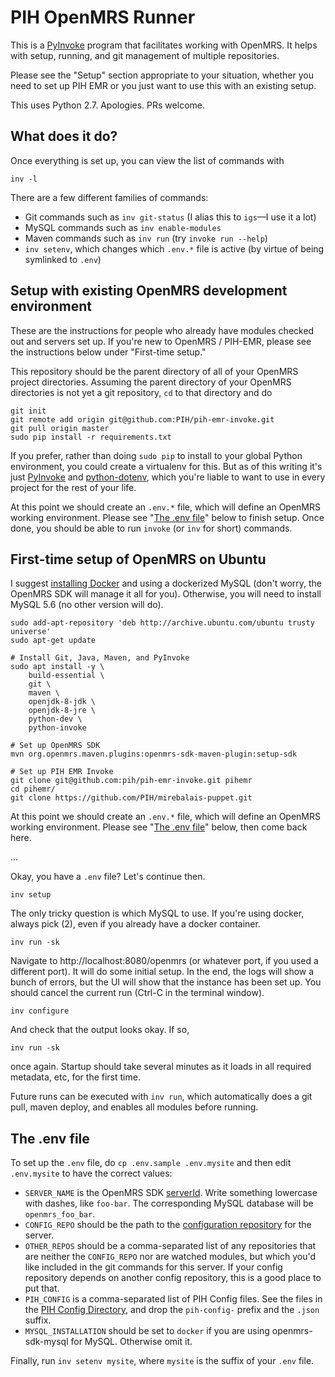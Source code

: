 # PIH OpenMRS Runner

This is a [PyInvoke](https://www.pyinvoke.org/) program that facilitates working
with OpenMRS. It helps with setup, running, and git management of multiple
repositories.

Please see the "Setup" section appropriate to your situation, whether
you need to set up PIH EMR or you just want to use this with an existing
setup.

This uses Python 2.7. Apologies. PRs welcome.

## What does it do?

Once everything is set up, you can view the list of commands with

```
inv -l
```

There are a few different families of commands:

- Git commands such as `inv git-status` (I alias this to `igs`—I use it a lot)
- MySQL commands such as `inv enable-modules`
- Maven commands such as `inv run` (try `invoke run --help`) 
- `inv setenv`, which changes which `.env.*` file is active (by virtue of being symlinked to `.env`)


## Setup with existing OpenMRS development environment

These are the instructions for people who already have modules checked out and
servers set up. If you're new to OpenMRS / PIH-EMR, please see the instructions
below under "First-time setup."

This repository should be the parent directory of all of your OpenMRS
project directories. Assuming the parent directory of your OpenMRS directories
is not yet a git repository, `cd` to that directory and do

```
git init
git remote add origin git@github.com:PIH/pih-emr-invoke.git
git pull origin master
sudo pip install -r requirements.txt
```

If you prefer, rather than doing `sudo pip` to install to your global Python
environment, you could create a virtualenv for this. But as of this writing
it's just [PyInvoke](https://www.pyinvoke.org/index.html) and
[python-dotenv](https://github.com/theskumar/python-dotenv), which you're liable
to want to use in every project for the rest of your life.

At this point we should create an `.env.*` file, which will define an OpenMRS
working environment. Please see "[The .env file](#the-env-file)" below to finish
setup. Once done, you should be able to run `invoke` (or `inv` for short) commands.

## First-time setup of OpenMRS on Ubuntu

I suggest [installing Docker](https://docs.docker.com/install/linux/docker-ce/ubuntu/)
and using a dockerized MySQL (don't worry, the OpenMRS SDK will manage it all
for you). Otherwise, you will need to install MySQL 5.6 (no other version will do).

```
sudo add-apt-repository 'deb http://archive.ubuntu.com/ubuntu trusty universe'
sudo apt-get update

# Install Git, Java, Maven, and PyInvoke
sudo apt install -y \
    build-essential \
    git \
    maven \
    openjdk-8-jdk \
    openjdk-8-jre \
    python-dev \
    python-invoke

# Set up OpenMRS SDK
mvn org.openmrs.maven.plugins:openmrs-sdk-maven-plugin:setup-sdk

# Set up PIH EMR Invoke
git clone git@github.com:pih/pih-emr-invoke.git pihemr
cd pihemr/
git clone https://github.com/PIH/mirebalais-puppet.git
```

At this point we should create an `.env.*` file, which will define an OpenMRS
working environment. Please see "[The .env file](#the-env-file)" below,
then come back here.

...

Okay, you have a `.env` file? Let's continue then.

```
inv setup
```

The only tricky question is which MySQL to use. If you're using docker, always
pick (2), even if you already have a docker container.

```
inv run -sk
```

Navigate to http://localhost:8080/openmrs (or whatever port, if you 
used a different port). It will do some initial setup. In the end, 
the logs will show a bunch of errors, but the UI will show that the 
instance has been set up.  You should cancel the current run (Ctrl-C 
in the terminal window).

```
inv configure
```
And check that the output looks okay. If so,
```
inv run -sk
```
once again. Startup should take several minutes as it loads in all 
required metadata, etc, for the first time.

Future runs can be executed with `inv run`, which automatically
does a git pull, maven deploy, and enables all modules before running.

## The .env file

To set up the `.env` file, do `cp .env.sample .env.mysite` and then edit
`.env.mysite` to have the correct values:

- `SERVER_NAME` is the OpenMRS SDK [serverId](https://wiki.openmrs.org/display/docs/OpenMRS+SDK+Step+By+Step+Tutorials). Write something lowercase with dashes, like `foo-bar`. The corresponding MySQL database will be `openmrs_foo_bar`.
- `CONFIG_REPO` should be the path to the [configuration repository](https://github.com/PIH/openmrs-config-pihemr/) for the server.
- `OTHER_REPOS` should be a comma-separated list of any repositories that are neither the `CONFIG_REPO` nor are watched modules, but which you'd like included in the git commands for this server. If your config repository depends on another config repository, this is a good place to put that.
- `PIH_CONFIG` is a comma-separated list of PIH Config files. See the files in the [PIH Config Directory](https://github.com/PIH/mirebalais-puppet/tree/master/mirebalais-modules/openmrs/files/config), and drop the `pih-config-` prefix and the `.json` suffix.
- `MYSQL_INSTALLATION` should be set to `docker` if you are using openmrs-sdk-mysql for MySQL. Otherwise omit it.

Finally, run `inv setenv mysite`, where `mysite` is the suffix of your `.env` file.

